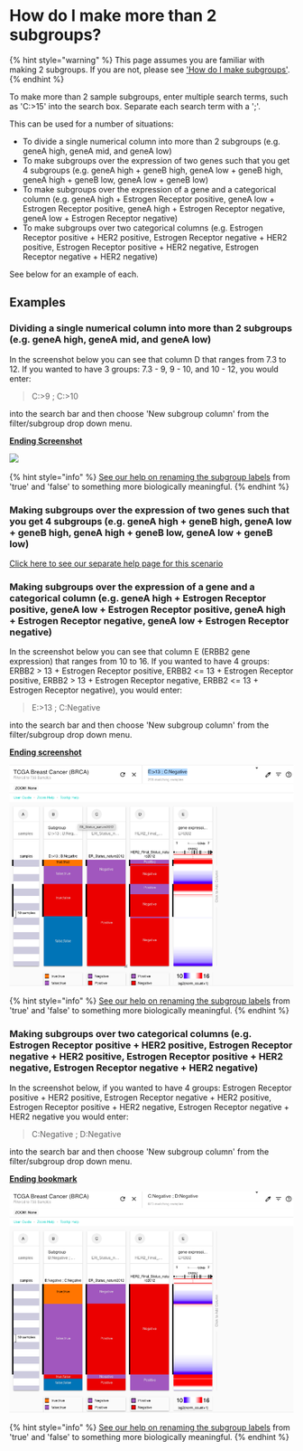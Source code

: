 # How do I make more than 2 subgroups?

{% hint style="warning" %}
This page assumes you are familiar with making 2 subgroups. If you are not, please see ['How do I make subgroups'](how-do-i-make-subgroups.md).
{% endhint %}

To make more than 2 sample subgroups, enter multiple search terms, such as 'C:>15' into the search box. Separate each search term with a ';'.

This can be used for a number of situations:

* To divide a single numerical column into more than 2 subgroups (e.g. geneA high, geneA mid, and geneA low)
* To make subgroups over the expression of two genes such that you get 4 subgroups (e.g. geneA high + geneB high, geneA low + geneB high, geneA high + geneB low, geneA low + geneB low)
* To make subgroups over the expression of a gene and a categorical column (e.g. geneA high + Estrogen Receptor positive, geneA low + Estrogen Receptor positive, geneA high + Estrogen Receptor negative, geneA low + Estrogen Receptor negative)
* To make subgroups over two categorical columns (e.g. Estrogen Receptor positive + HER2 positive, Estrogen Receptor negative + HER2 positive, Estrogen Receptor positive + HER2 negative, Estrogen Receptor negative + HER2 negative)

See below for an example of each.

## Examples

### Dividing a single numerical column into more than 2 subgroups (e.g. geneA high, geneA mid, and geneA low)

In the screenshot below you can see that column D that ranges from 7.3 to 12. If you wanted to have 3 groups: 7.3 - 9, 9 - 10, and 10 - 12, you would enter:

> C:>9 ; C:>10

into the search bar and then choose 'New subgroup column' from the filter/subgroup drop down menu.

[**Ending Screenshot**](https://xenabrowser.net/heatmap/?bookmark=325cfbf706d253e29253ea430a4fabd1)

![](../.gitbook/assets/screen-shot-2021-03-01-at-1.21.09-pm.png)

{% hint style="info" %}
[See our help on renaming the subgroup labels](https://ucsc-xena.gitbook.io/project/overview-of-features/filter-and-subgrouping#changing-subgroup-labels) from 'true' and 'false' to something more biologically meaningful.
{% endhint %}

### Making subgroups over the expression of two genes such that you get 4 subgroups (e.g. geneA high + geneB high, geneA low + geneB high, geneA high + geneB low, geneA low + geneB low)

[Click here to see our separate help page for this scenario](how-do-i-make-subgroups-with-4-groups.md)

### Making subgroups over the expression of a gene and a categorical column (e.g. geneA high + Estrogen Receptor positive, geneA low + Estrogen Receptor positive, geneA high + Estrogen Receptor negative, geneA low + Estrogen Receptor negative)

In the screenshot below you can see that column E (ERBB2 gene expression) that ranges from 10 to 16. If you wanted to have 4 groups: ERBB2 > 13 + Estrogen Receptor positive, ERBB2 <= 13 + Estrogen Receptor positive, ERBB2 > 13 + Estrogen Receptor negative, ERBB2 <= 13 + Estrogen Receptor negative), you would enter:

> E:>13 ; C:Negative

into the search bar and then choose 'New subgroup column' from the filter/subgroup drop down menu.

[**Ending screenshot**](https://xenabrowser.net/heatmap/?bookmark=ce392a796505576a74715f6ac94efdb3)

![](../.gitbook/assets/4subgroupsERstatusAndERBB2expression.png)

{% hint style="info" %}
[See our help on renaming the subgroup labels](https://ucsc-xena.gitbook.io/project/overview-of-features/filter-and-subgrouping#changing-subgroup-labels) from 'true' and 'false' to something more biologically meaningful.
{% endhint %}

### Making subgroups over two categorical columns (e.g. Estrogen Receptor positive + HER2 positive, Estrogen Receptor negative + HER2 positive, Estrogen Receptor positive + HER2 negative, Estrogen Receptor negative + HER2 negative)

In the screenshot below, if you wanted to have 4 groups: Estrogen Receptor positive + HER2 positive, Estrogen Receptor negative + HER2 positive, Estrogen Receptor positive + HER2 negative, Estrogen Receptor negative + HER2 negative you would enter:

> C:Negative ; D:Negative

into the search bar and then choose 'New subgroup column' from the filter/subgroup drop down menu.

[**Ending bookmark**](https://xenabrowser.net/heatmap/?bookmark=9a9f5ef512650adf702bd3b374ced7ba)

![](../.gitbook/assets/4subgroupsERstatusAndHER2status.png)

{% hint style="info" %}
[See our help on renaming the subgroup labels](https://ucsc-xena.gitbook.io/project/overview-of-features/filter-and-subgrouping#changing-subgroup-labels) from 'true' and 'false' to something more biologically meaningful.
{% endhint %}
